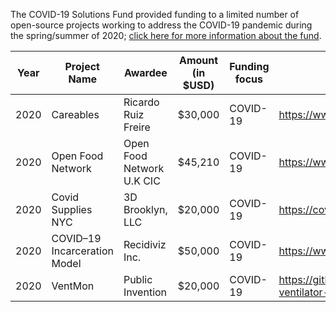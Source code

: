 The COVID-19 Solutions Fund provided funding to a limited number of open-source projects working to address the COVID-19 pandemic during the spring/summer of 2020; [click here for more information about the fund](https://blog.mozilla.org/blog/2020/06/08/mozilla-announces-second-three-covid-19-solutions-fund-recipients/).

|Year| Project Name  | Awardee  |  Amount (in $USD) |  Funding focus | Project website  |
|---|---|---|---|---|---|
|2020|Careables|Ricardo Ruiz Freire|$30,000|COVID-19|https://www.careables.org/|
|2020|Open Food Network|Open Food Network U.K CIC|$45,210|COVID-19|https://www.openfoodnetwork.org/|
|2020|Covid Supplies NYC|3D Brooklyn, LLC|$20,000|COVID-19|https://covidsupplies.nyc/|
|2020|COVID–19 Incarceration Model|Recidiviz Inc.|$50,000|COVID-19|https://www.recidiviz.org/covid|
|2020|VentMon|Public Invention|$20,000|COVID-19|https://github.com/PubInv/ventmon-ventilator-inline-test-monitor|
